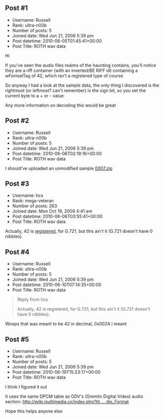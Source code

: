 ## Post #1
- Username: Russell
- Rank: ultra-n00b
- Number of posts: 5
- Joined date: Wed Jun 21, 2006 5:39 pm
- Post datetime: 2010-06-05T01:45:41+00:00
- Post Title: ROTH wav data

Hi

If you've seen the audio files realms of the haunting contains, you'll notice they are a riff container (with an inverted/BE RIFF id) containing a wFormatTag of 42, which isn't a registered type of course

So anyway I had a look at the sample data, the only thing I discovered is the rightmost (or leftmost? can't remember) is the sign bit, so you set the current byte to a + or - value

Any more information on decoding this would be great
## Post #2
- Username: Russell
- Rank: ultra-n00b
- Number of posts: 5
- Joined date: Wed Jun 21, 2006 5:39 pm
- Post datetime: 2010-06-06T02:19:16+00:00
- Post Title: ROTH wav data

I should've uploaded an unmodified sample 
[0007.zip](https://xentaxbackup.github.io/file/3115_0007.zip)
## Post #3
- Username: hcs
- Rank: mega-veteran
- Number of posts: 263
- Joined date: Mon Oct 19, 2009 4:41 am
- Post datetime: 2010-06-06T03:55:41+00:00
- Post Title: ROTH wav data

Actually, 42 is [registered](http://www.iana.org/assignments/wave-avi-codec-registry), for G.721, but this ain't it (G.721 doesn't have 0 nibbles).
## Post #4
- Username: Russell
- Rank: ultra-n00b
- Number of posts: 5
- Joined date: Wed Jun 21, 2006 5:39 pm
- Post datetime: 2010-06-10T07:14:35+00:00
- Post Title: ROTH wav data

> Reply from hcs
>
> Actually, 42 is registered, for G.721, but this ain't it (G.721 doesn't have 0 nibbles).

Woops that was meant to be 42 in decimal, 0x002A I meant
## Post #5
- Username: Russell
- Rank: ultra-n00b
- Number of posts: 5
- Joined date: Wed Jun 21, 2006 5:39 pm
- Post datetime: 2010-06-19T15:23:17+00:00
- Post Title: ROTH wav data

I think I figured it out

It uses the same DPCM table as GDV's (Gremlin Digital Video) audio section: [http://wiki.multimedia.cx/index.php?tit ... dio_Format](http://wiki.multimedia.cx/index.php?title=Gremlin_Digital_Video#Audio_Format)

Hope this helps anyone else
